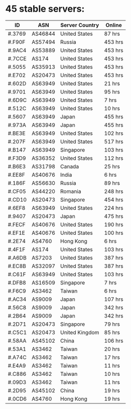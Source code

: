 # 45 stable servers:

| ID | ASN | Server Country | Online |
| ------ | ------ | ------ | ------ |
| #.3769 | AS46844 | United States | 87 hrs |
| #.F90F | AS57494 | Russia | 453 hrs |
| #.9AC4 | AS53889 | United States | 453 hrs |
| #.7CCE | AS174 | United States | 453 hrs |
| #.5055 | AS35913 | United States | 453 hrs |
| #.E702 | AS20473 | United States | 453 hrs |
| #.602D | AS63949 | United States | 21 hrs |
| #.9701 | AS63949 | United States | 95 hrs |
| #.6D9C | AS63949 | United States | 7 hrs |
| #.512C | AS63949 | United States | 10 hrs |
| #.5607 | AS63949 | Japan | 455 hrs |
| #.973A | AS63949 | Japan | 455 hrs |
| #.BE3E | AS63949 | United States | 102 hrs |
| #.207F | AS63949 | United States | 517 hrs |
| #.B147 | AS63949 | Singapore | 103 hrs |
| #.F3D9 | AS36352 | United States | 112 hrs |
| #.B6E3 | AS31798 | Canada | 25 hrs |
| #.EE8F | AS40676 | India | 6 hrs |
| #.186F | AS56630 | Russia | 89 hrs |
| #.CF05 | AS44220 | Romania | 248 hrs |
| #.CD10 | AS20473 | Singapore | 454 hrs |
| #.6EF8 | AS63949 | United States | 224 hrs |
| #.9407 | AS20473 | Japan | 475 hrs |
| #.FECF | AS40676 | United States | 190 hrs |
| #.EF1E | AS40676 | United States | 100 hrs |
| #.2E74 | AS4760 | Hong Kong | 6 hrs |
| #.4F1F | AS174 | United States | 103 hrs |
| #.A6DB | AS7203 | United States | 387 hrs |
| #.EC8B | AS32097 | United States | 387 hrs |
| #.C61F | AS63949 | United States | 103 hrs |
| #.DFB8 | AS16509 | Singapore | 7 hrs |
| #.F6C9 | AS3462 | Taiwan | 6 hrs |
| #.AC34 | AS9009 | Japan | 107 hrs |
| #.56C8 | AS9009 | Japan | 342 hrs |
| #.2B64 | AS9009 | Japan | 342 hrs |
| #.2D71 | AS20473 | Singapore | 79 hrs |
| #.C5C1 | AS20473 | United Kingdom | 85 hrs |
| #.58AA | AS45102 | China | 106 hrs |
| #.53A1 | AS3462 | Taiwan | 20 hrs |
| #.A74C | AS3462 | Taiwan | 17 hrs |
| #.E4A9 | AS3462 | Taiwan | 11 hrs |
| #.C886 | AS3462 | Taiwan | 10 hrs |
| #.09D3 | AS3462 | Taiwan | 11 hrs |
| #.2D95 | AS45102 | China | 19 hrs |
| #.0CD6 | AS4760 | Hong Kong | 19 hrs |

